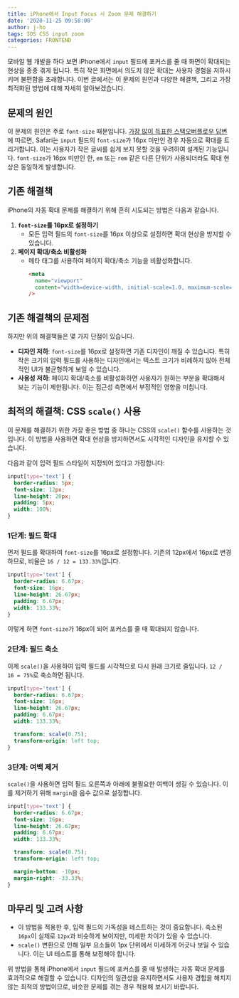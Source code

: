 ```yaml
---
title: iPhone에서 Input Focus 시 Zoom 문제 해결하기
date: '2020-11-25 09:58:00'
author: j-ho
tags: IOS CSS input zoom
categories: FRONTEND
---
```


모바일 웹 개발을 하다 보면 iPhone에서 `input` 필드에 포커스를 줄 때 화면이 확대되는 현상을 종종 겪게 됩니다. 특히 작은 화면에서 의도치 않은 확대는 사용자 경험을 저하시키며 불편함을 초래합니다. 이번 글에서는 이 문제의 원인과 다양한 해결책, 그리고 가장 최적화된 방법에 대해 자세히 알아보겠습니다.

## 문제의 원인

이 문제의 원인은 주로 `font-size` 때문입니다. [가장 많이 득표한 스택오버플로우 답변](https://stackoverflow.com/a/6394497)에 따르면, Safari는 `input` 필드의 `font-size`가 16px 미만인 경우 자동으로 확대를 트리거합니다. 이는 사용자가 작은 글씨를 쉽게 보지 못할 것을 우려하여 설계된 기능입니다. `font-size`가 16px 미만인 한, `em` 또는 `rem` 같은 다른 단위가 사용되더라도 확대 현상은 동일하게 발생합니다.

## 기존 해결책

iPhone의 자동 확대 문제를 해결하기 위해 흔히 시도되는 방법은 다음과 같습니다.

1. **`font-size`를 16px로 설정하기**
   - 모든 입력 필드의 `font-size`를 16px 이상으로 설정하면 확대 현상을 방지할 수 있습니다.
2. **페이지 확대/축소 비활성화**
   - 메타 태그를 사용하여 페이지 확대/축소 기능을 비활성화합니다.
     ```html
     <meta
       name="viewport"
       content="width=device-width, initial-scale=1.0, maximum-scale=1.0, user-scalable=no"
     />
     ```

## 기존 해결책의 문제점

하지만 위의 해결책들은 몇 가지 단점이 있습니다.

- **디자인 저하**: `font-size`를 16px로 설정하면 기존 디자인이 깨질 수 있습니다. 특히 작은 크기의 입력 필드를 사용하는 디자인에서는 텍스트 크기가 비례하지 않아 전체적인 UI가 불균형하게 보일 수 있습니다.
- **사용성 저하**: 페이지 확대/축소를 비활성화하면 사용자가 원하는 부분을 확대해서 보는 기능이 제한됩니다. 이는 접근성 측면에서 부정적인 영향을 미칩니다.

## 최적의 해결책: CSS `scale()` 사용

이 문제를 해결하기 위한 가장 좋은 방법 중 하나는 CSS의 `scale()` 함수를 사용하는 것입니다. 이 방법을 사용하면 확대 현상을 방지하면서도 시각적인 디자인을 유지할 수 있습니다.

다음과 같이 입력 필드 스타일이 지정되어 있다고 가정합니다:

```css
input[type='text'] {
  border-radius: 5px;
  font-size: 12px;
  line-height: 20px;
  padding: 5px;
  width: 100%;
}
```

### 1단계: 필드 확대

먼저 필드를 확대하여 `font-size`를 16px로 설정합니다. 기존의 12px에서 16px로 변경하므로, 비율은 `16 / 12 = 133.33%`입니다.

```css
input[type='text'] {
  border-radius: 6.67px;
  font-size: 16px;
  line-height: 26.67px;
  padding: 6.67px;
  width: 133.33%;
}
```

이렇게 하면 `font-size`가 16px이 되어 포커스를 줄 때 확대되지 않습니다.

### 2단계: 필드 축소

이제 `scale()`을 사용하여 입력 필드를 시각적으로 다시 원래 크기로 줄입니다. `12 / 16 = 75%`로 축소하면 됩니다.

```css
input[type='text'] {
  border-radius: 6.67px;
  font-size: 16px;
  line-height: 26.67px;
  padding: 6.67px;
  width: 133.33%;

  transform: scale(0.75);
  transform-origin: left top;
}
```

### 3단계: 여백 제거

`scale()`을 사용하면 입력 필드 오른쪽과 아래에 불필요한 여백이 생길 수 있습니다. 이를 제거하기 위해 `margin`을 음수 값으로 설정합니다.

```css
input[type='text'] {
  border-radius: 6.67px;
  font-size: 16px;
  line-height: 26.67px;
  padding: 6.67px;
  width: 133.33%;

  transform: scale(0.75);
  transform-origin: left top;

  margin-bottom: -10px;
  margin-right: -33.33%;
}
```

## 마무리 및 고려 사항

- 이 방법을 적용한 후, 입력 필드의 가독성을 테스트하는 것이 중요합니다. 축소된 `16px`이 실제로 `12px`과 비슷하게 보이지만, 미세한 차이가 있을 수 있습니다.
- `scale()` 변환으로 인해 일부 요소들이 1px 단위에서 미세하게 어긋나 보일 수 있습니다. 이는 UI 테스트를 통해 보정해야 합니다.

위 방법을 통해 iPhone에서 `input` 필드에 포커스를 줄 때 발생하는 자동 확대 문제를 효과적으로 해결할 수 있습니다. 디자인의 일관성을 유지하면서도 사용자 경험을 해치지 않는 최적의 방법이므로, 비슷한 문제를 겪는 경우 적용해 보시기 바랍니다.

```toc

```
